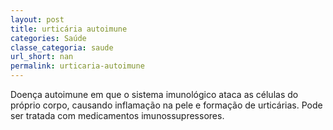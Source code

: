 ```yaml
---
layout: post
title: urticária autoimune
categories: Saúde
classe_categoria: saude
url_short: nan
permalink: urticaria-autoimune
---
```

Doença autoimune em que o sistema imunológico ataca as células do próprio corpo, causando inflamação na pele e formação de urticárias. Pode ser tratada com medicamentos imunossupressores.
